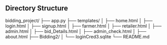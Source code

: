 ## Directory Structure
bidding_project/
├── app.py
├── templates/
│   ├── home.html
│   ├── login.html
│   ├── signup.html
│   ├── farmer.html
│   ├── retailer.html
│   ├── admin.html
│   ├── bid_Details.html
│   ├── admin_check.html
│   ├── about.html
├── Bidding2/
│   └── loginCred3.sqlite
└── README.md

